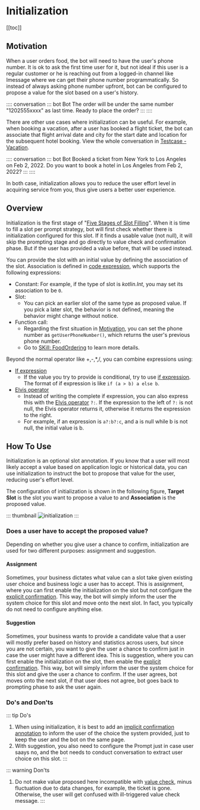 # Initialization

[[toc]]

## Motivation

When a user orders food, the bot will need to have the user's phone number. It is ok to ask the first time user for it, but not ideal if this user is a regular customer or he is reaching out from a logged-in channel like Imessage where we can get their phone number programmatically. So instead of always asking phone number upfront, bot can be configured to propose a value for the slot based on a user's history. 

:::: conversation
::: bot Bot
The order will be under the same number "1202555xxxx" as last time. Ready to place the order?
:::
::::

There are other use cases where initialization can be useful. For example, when booking a vacation, after a user has booked a flight ticket, the bot can associate that flight arrival date and city for the start date and location for the subsequent hotel booking. View the whole conversation in [Testcase - Vacation](https://build.opencui.io/org/622c8ff683536204fe062b55/agent/62b12e4eede53f1b65047b11/test_case).

:::: conversation
::: bot Bot
Booked a ticket from New York to Los Angeles on Feb 2, 2022. Do you want to book a hotel in Los Angeles from Feb 2, 2022?
:::
::::

In both case, initialization allows you to reduce the user effort level in acquiring service from you, thus give users a better user experience. 

## Overview
Initialization is the first stage of  "[Five Stages of Slot Filling](../../guide/slotfilling.md#five-stages-of-slot-filling)". When it is time to fill a slot per prompt strategy, bot will first check whether there is initialization configured for this slot. If it finds a usable value (not null), it will skip the prompting stage and go directly to value check and confirmation phase. But if the user has provided a value before, that will be used instead. 

You can provide the slot with an initial value by defining the association of the slot. Association is defined in [code expression](./kotlinexpression.md), which supports the following expressions:
- Constant: For example, if the type of slot is *kotlin.Int*, you may set its association to be `0`.
- Slot:
  - You can pick an earlier slot of the same type as proposed value. If you pick a later slot, the behavior is not defined, meaning the behavior might change without notice.
- Function call:
  - Regarding the first situation in [Motivation](#motivation), you can set the phone number as `getUserPhoneNumber()`, which returns the user's previous phone number.
  - Go to [SKill: FoodOrdering](https://build.opencui.io/org/622c8ff683536204fe062b55/agent/62b12e4cede53f1b65047b0f/intent/62b12eacede53f1b65047b13) to learn more details.
  
Beyond the normal operator like +,-,*,/, you can combine expressions using:
- [If expression](./kotlinexpression.md#if-expression)
  - If the value you try to provide is conditional, try to use [if expression](https://kotlinlang.org/docs/control-flow.html). The format of if expression is like `if (a > b) a else b`.
- [Elvis operator](./kotlinexpression.md#elvis-operator)
  - Instead of writing the complete if expression, you can also express this with the [Elvis operator](https://kotlinlang.org/docs/null-safety.html#elvis-operator) `?:`. If the expression to the left of `?:` is not null, the Elvis operator returns it, otherwise it returns the expression to the right. 
  - For example, if an expression is `a?:b?:c`, and a is null while b is not null, the initial value is b.

## How To Use
Initialization is an optional slot annotation. If you know that a user will most likely accept a value based on application logic or historical data, you can use initialization to instruct the bot to propose that value for the user, reducing user's effort level.

The configuration of initialization is shown in the following figure, **Target Slot** is the slot you want to propose a value to and **Association** is the proposed value.

::: thumbnail
![initialization](/images/annotation/initialization/init.png)
:::

### Does a user have to accept the proposed value?
Depending on whether you give user a chance to confirm, initialization are used for two different purposes: assignment and suggestion. 
#### Assignment
Sometimes, your business dictates what value can a slot take given existing user choice and business logic a user has to accept. This is assignment, where you can first enable the initialization on the slot but not configure the [explicit confirmation](../annotations/confirmation.md#explicit). This way, the bot will simply inform the user the system choice for this slot and move onto the next slot. In fact, you typically do not need to configure anything else.

#### Suggestion
Sometimes, your business wants to provide a candidate value that a user will mostly prefer based on history and statistics across users, but since you are not certain, you want to give the user a chance to confirm just in case the user might have a different idea. This is suggestion, where you can first enable the initialization on the slot, then enable the [explicit confirmation](../annotations/confirmation.md#explicit). This way, bot will simply inform the user the system choice for this slot and give the user a chance to confirm. If the user agrees, bot moves onto the next slot, if that user does not agree, bot goes back to prompting phase to ask the user again.


### Do's and Don'ts
::: tip Do's
1. When using initialization, it is best to add an [implicit confirmation annotation](../annotations/confirmation.md) to inform the user of the choice the system provided, just to keep the user and the bot on the same page.
2. With suggestion, you also need to configure the Prompt just in case user saays no, and the bot needs to conduct conversation to extract user choice on this slot.
:::

::: warning Don'ts
1. Do not make value proposed here incompatible with [value check](../annotations/valuecheck.md), minus fluctuation due to data changes, for example, the ticket is gone. Otherwise, the user will get confused with ill-triggered value check message.
:::


